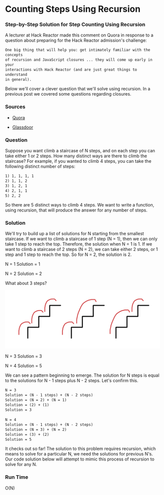 # Counting Steps Using Recursion

### Step-by-Step Solution for Step Counting Using Recursion

A lecturer at Hack Reactor made this comment on Quora in response to a question
about preparing for the Hack Reactor admission's challenge:

	One big thing that will help you: get intimately familiar with the concepts
	of recursion and JavaScript closures ... they will come up early in your
	interactions with Hack Reactor (and are just great things to understand
	in general).

Below we'll cover a clever question that we'll solve using recursion.
In a previous post we covered some questions regarding closures.

### Sources

 * [Quora](https://www.quora.com/How-did-you-prepare-for-Hack-Reactors-admissions-challenge)

 * [Glassdoor](https://www.glassdoor.com/Interview/You-are-climbing-a-stair-case-Each-time-you-can-either-make-1-step-or-2-steps-The-staircase-has-n-steps-In-how-many-dist-QTN_133071.htm)

### Question

Suppose you want climb a staircase of N steps, and on each step you can take
either 1 or 2 steps. How many distinct ways are there to climb the staircase?
For example, if you wanted to climb 4 steps, you can take the following
distinct number of steps:

	1) 1, 1, 1, 1
	2) 1, 1, 2
	3) 1, 2, 1
	4) 2, 1, 1
	5) 2, 2

So there are 5 distinct ways to climb 4 steps. We want to write a function, using
recursion, that will produce the answer for any number of steps.

### Solution

We'll try to build up a list of solutions for N starting from the smallest staircase.
If we want to climb a staircase of 1 step (N = 1), then we can only take 1 step to
reach the top. Therefore, the solution when N = 1 is 1. If we want to climb a
staircase of 2 steps (N = 2), we can take either 2 steps, or 1 step and 1 step to
reach the top. So for N = 2, the solution is 2.

N = 1
Solution = 1

N = 2
Solution = 2

What about 3 steps? 

![Step Walking Using Recusion](recusionStepWalking.png)

N = 3 
Solution = 3

N = 4
Solution = 5

We can see a pattern beginning to emerge. The solution for N steps is equal to the
solutions for N - 1 steps plus N - 2 steps. Let's confirm this.

	N = 3
	Solution = (N - 1 steps) + (N - 2 steps)
	Solution = (N = 2) + (N = 1)
	Solution = (2) + (1)
	Solution = 3

	N = 4
	Solution = (N - 1 steps) + (N - 2 steps)
	Solution = (N = 3) + (N = 2)
	Solution = (3) + (2)
	Solution = 5

It checks out so far! The solution to this problem requires recursion, which means to solve for a particular N, we need the solutions for previous N's. Our code solution below will attempt to mimic this process of recursion to solve for any N.

### Run Time
O(N)











